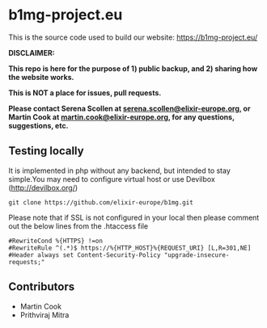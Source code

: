 # b1mg-project.eu

This is the source code used to build our website: https://b1mg-project.eu/

**DISCLAIMER:**

**This repo is here for the purpose of 1) public backup, and 2) sharing how the website works.**

**This is NOT a place for issues, pull requests.**

**Please contact Serena Scollen at serena.scollen@elixir-europe.org, or Martin Cook at martin.cook@elixir-europe.org, for
any questions, suggestions, etc.**

## Testing locally

It is implemented in php without any backend, but intended to stay simple.You may need to configure virtual host or use Devilbox (http://devilbox.org/) 

```
git clone https://github.com/elixir-europe/b1mg.git
```

Please note that if SSL is not configured in your local then please comment out the below lines from the .htaccess file
```
#RewriteCond %{HTTPS} !=on
#RewriteRule ^(.*)$ https://%{HTTP_HOST}%{REQUEST_URI} [L,R=301,NE]
#Header always set Content-Security-Policy "upgrade-insecure-requests;"
```

## Contributors

* Martin Cook
* Prithviraj Mitra
